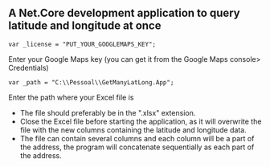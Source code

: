 ## A Net.Core development application to query latitude and longitude at once

    var _license = "PUT_YOUR_GOOGLEMAPS_KEY";
Enter your Google Maps key (you can get it from the Google Maps console> Credentials)

    var _path = "C:\\Pessoal\\GetManyLatLong.App";
Enter the path where your Excel file is

 - The file should preferably be in the ".xlsx" extension.
 - Close the Excel file before starting the application, as it will overwrite the file with the new columns containing the latitude and longitude data.
 - The file can contain several columns and each column will be a part of the address, the program will concatenate sequentially as each part of the address.
